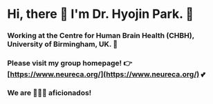 # Hi, there :wave: I'm Dr. Hyojin Park. :woman: 
### Working at the Centre for Human Brain Health (CHBH), University of Birmingham, UK. :school:
### Please visit my group homepage!   :point_right:   [https://www.neureca.org/](https://www.neureca.org/) :two_hearts:
### We are 🧠🧠🧠 aficionados!
